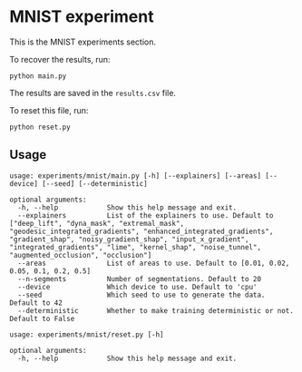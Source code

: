 # MNIST experiment

This is the MNIST experiments section.

To recover the results, run:

```shell script
python main.py
```

The results are saved in the `results.csv` file.

To reset this file, run:

```shell script
python reset.py
```

## Usage

```
usage: experiments/mnist/main.py [-h] [--explainers] [--areas] [--device] [--seed] [--deterministic]

optional arguments:
  -h, --help            Show this help message and exit.
  --explainers          List of the explainers to use. Default to ["deep_lift", "dyna_mask", "extremal_mask", "geodesic_integrated_gradients", "enhanced_integrated_gradients", "gradient_shap", "noisy_gradient_shap", "input_x_gradient", "integrated_gradients", "lime", "kernel_shap", "noise_tunnel", "augmented_occlusion", "occlusion"]
  --areas               List of areas to use. Default to [0.01, 0.02, 0.05, 0.1, 0.2, 0.5]
  --n-segments          Number of segmentations. Default to 20
  --device              Which device to use. Default to 'cpu'
  --seed                Which seed to use to generate the data. Default to 42
  --deterministic       Whether to make training deterministic or not. Default to False
```

```
usage: experiments/mnist/reset.py [-h]

optional arguments:
  -h, --help            Show this help message and exit.
```
